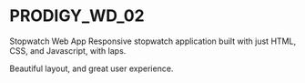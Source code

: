# PRODIGY_WD_02
Stopwatch Web App
Responsive stopwatch application built with just HTML, CSS, and Javascript, with laps.

Beautiful layout, and great user experience.
